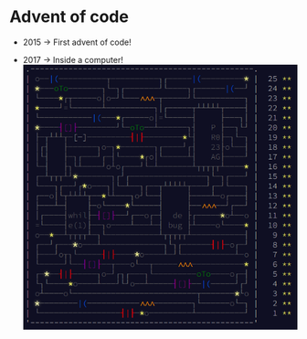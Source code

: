 # Advent of code 

- 2015 -> First advent of code!

- 2017 -> Inside a computer!
![The year's animation.](2017/imgs/pcb-animation.png)
